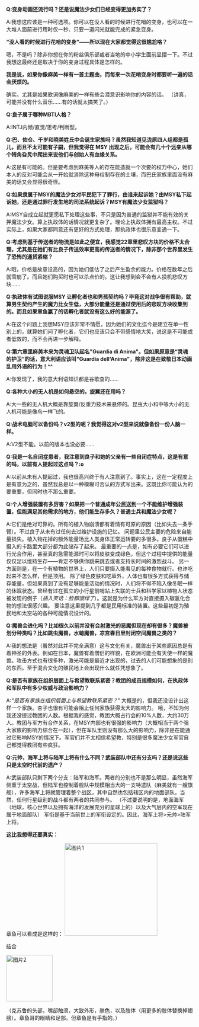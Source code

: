 **Q:变身动画还流行吗？还是说魔法少女们已经变得更加务实了？**

A:我想这应该是一种可选项。你可以在没人看的时候进行花哨的变身，也可以在一大堆人面前进行用时仅一秒、只要一道闪光就能完成的紧急变身。

   **“没人看的时候进行花哨的变身”——所以现在大家都觉得这很尴尬咯？**
 
   嗯，不是吗？除非你想在你的粉丝俱乐部或者当地的中小学生面前显摆一下。不过我想这最终还是取决于你的变身过程具体是怎样的。

   **我是说，如果你像麻美一样有一首主题曲，而每来一次花哨变身时都要听一遍的话会厌烦的。**
   
   确实。尤其是如果歌词像麻美的一样有些会潜意识影响你的内容的话。
   （讲真，可能并没有什么音乐……有的话就太搞笑了。）




**Q:良子属于哪种MBTI人格？**

A:INTJ内倾/直觉/思考/判断型。


**Q:巴、佐仓、千岁和晓美姓氏中会诞生家族吗？虽然我知道见泷原四人组都是孤儿，而且不太可能有子嗣，但我觉得在 MSY 出现之后，可能会有几十个远亲从哪个犄角旮旯中爬出来说他们与创始人有血缘关系。**

A:这是有可能的。但是要考虑到麻美等人的存在能造就一个次要的权力中心，她们本人的反对可能会从一开始就消除这种母权制存在的土壤，而巴氏家族里面没有麻美的话又会显得很奇怪。


**Q:如果隶属于MSY的魔法少女对平民犯下了罪行，由谁来起诉她？由MSY私下起诉她，还是通过罪行发生地的司法系统起诉？MSY有魔法少女监狱吗？**

A:MSY自成立起就更愿私下处理这些事，不只是因为普通的监狱并不能有效的关押魔法少女。算上执政体的话情况就更复杂了。理论上执政体拥有最高主权。不过实际上，如果大家都同意还有更好的方式处理，那执政体也很乐意变通一下。


**Q:考虑到基于传送者的物流是如此之便宜，我感觉22章里悲叹方块的价格不太合理，尤其是在她们有比良子传送效率更高的传送者的情况下，除非那个世界里发生了恐怖的通货紧缩？**

A:哦，价格是故意设高的，因为她们低估了之后产生盈余的能力。价格在数年之后就雪崩了。而且她们购买时也可以杀点价的。这让我想到会不会有人投机悲叹方块……


**Q:执政体有试图说服MSY 让孵化者也和男孩契约吗？毕竟这对战争很有帮助，就算男生契约产生的魔力比女生低，大部分能量还是通过使用后的悲叹方块收集到的。而且如果章鱼赢了的话孵化者就没有这么好的能源了。**

A:在这个问题上我想MSY应该非常不情愿，因为她们的文化迄今是建立在单一性别上的，就算她们问了孵化者，它们也应该只会不带感情地大笑，说这是不可能或者低效的，而不会再进一步解释。


**Q:第六章里麻美本来为灵魂卫队起名"Guardia di Anima"。但如果原意是“灵魂的护卫”的话，意大利语应该叫"Guardia dell'Anima"，除非这是在致敬日本动画乱用外语的行为！^^**

A:你发现了，我的意大利语知识都是谷歌查的……


**Q:各种大小的无人机是如何悬空的。旋翼还在用吗？**

A:大一些的无人机大概是靠旋翼/反重力技术来悬停的。昆虫大小和中等大小的无人机可能是像鸟一样飞的。


**Q:战术电脑可以备份吗？v2型的呢？我觉得这对v2型来说就像备份一份人脑一样。**

A:V2型不能。以前的版本也没必要……


**Q:我是一名自闭症患者，我注意到良子和她的父亲有一些自闭症特点，这是有意的吗，以前有人提起过这点吗？:o**

A:以前从未有人提起过，我也很高兴终于有人注意到了。事实上，这在一定程度上是有意为之的，虽然我总是以一种模糊可否认的方式写出来。这既比你可能认为的要重要，但同时也不那么重要。


**Q:个人增强装置有多厉害？如果把一个普通成年公民送到一个不能维护增强装置，但能满足其他需求的地方，他们能生存多久？普通士兵和魔法少女呢？**

A:它们是绝对可靠的。所有的植入物崩溃都有着情有可原的原因（比如失去一条手臂）。不过良子从未有过任何去过维护设施的记忆。
问题里公民主要的危险来自能量损失。植入物花掉的额外能量场比人类身体正常运转要的多很多。良子从蛋糕中摄入的卡路里大部分都为此储存了起来。
最重要的一点是，如有必要它们可以进行光合作用，甚至真的急需能源时可以将皮肤变成绿色，但这个过程中提供的能量仅仅足以维持生存——肯定不够供你跳来跳去或者支持长时间的激烈战斗。
另一方面则是，在一个有植物的世界上，人们只要摄入能看见的每种食物就行。也许吃起来不怎么样，但是顶用。
除了绿色皮肤和吃草外，人体也有很多方式获得与储存能量，但如果真到了没有足够能量活动的情况时，人们将不得不陷入像冬眠一样的休眠状态。曾经有过在孤立的小行星前哨站上失联的士兵和科学家以植物人状态被发现的例子（*插入笑话：脸都饿绿了*）。这就是为什么军方对直接摄入碳氢化合物的想法很感兴趣。
要注意这里提到几乎都是民用标准的装置。这些最初是为殖民地和太空站的各种可能情况设计的。



**Q:魔兽会进化吗？比如很久以前并没有会射激光的恶魔但现在却有很多？魔兽被划分种类吗？比如跳虫魔兽，水螅魔兽，凉宫春日里封闭空间魔兽之类的？**

A:我的想法是（虽然对此并不完全满意）这与文化有关，魔兽出于某些原因总是有着神圣的外表。例如在日本，魔兽有着僧侣的样貌，在欧洲可能会有天使一样的魔兽。攻击方式也有很多种，激光可能是最近才出现的，过去的人们可能想象的是别的东西。至于混合文化的殖民地上会出现什么就任凭想象了。


**Q:是否有家族在组织层面上与希望教联系紧密？教团的成员规模如何，在执政体和军队中有多少权威与政治影响力？**

A:*“是否有家族在组织层面上与希望教联系紧密？”*
大概是的，但我还没设计出这样一个家族。杏子也很有可能会阻止任何家族获得太大的影响力。
哦，不知为何我还没提过教团的人数。根据我的感觉，教团大概占行会的10%人数，大约30万人。教团与军方有合作关系，在MSY内部也有很强的影响力（大概相当于两个强大家族的影响力综合在一起），但在军队里则没有那么大的影响力，除非是在能通过它影响MSY的情况下。军官们并不太相信希望教，特别是很多魔法少女军官自己都觉得教团有些疯狂。

**Q:元帅，海军上将与陆军上将有什么不同？武装部队中还有分支吗？还是说这些只是太空时代前的遗产？**

A:武装部队只剩下两个分支：陆军和海军。两者的分别也不是那么明显，虽然海军侧重于太空战，但陆军也控制着舰队中规模相当大的一支特遣队（麻美就有一艘旗舰），许多海军上将就管理着整个战区，其中自然也包括辖区内的地面部队。当然，任何行星级别的战斗都有两者的共同参与。
（不过要说明的是，地面海军（地球，核心世界以及拥有海洋的发展充分的星球上的）以及大气层内的空军现在属于地面部队）
军衔是基于当前世上的军衔设定的。因此，海军上将>元帅>陆军上将。

**这比我想得还要真实：**

章鱼可以看成是这样的：
<img width="250" alt="图片1" src="https://github.com/user-attachments/assets/a03d2d59-5022-4921-9256-7527ec2f8776" />

结合

<img width="125" alt="图片2" src="https://github.com/user-attachments/assets/2834872f-4723-4d20-b8e6-7ecfe1379157" />

（克苏鲁的头部，嘴部触须，大致外形，肤色，以及肢体（用更多的肢体替换掉翅膀）。章鱼哥的眼睛和足部。但章鱼是有手指的。）
